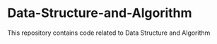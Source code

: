 # Data-Structure-and-Algorithm
This repository contains code related to Data Structure and Algorithm 
